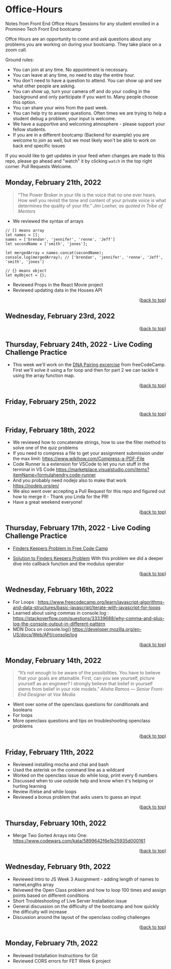 <div id="top"></div>

# Office-Hours
Notes from Front End Office Hours Sessions for any student enrolled in a Promineo Tech Front End bootcamp

Offce Hours are an opportunity to come and ask questions about any problems you are working on during your bootcamp. They take place on a zoom call. 

Ground rules:

+ You can join at any time. No appointment is necessary.
+ You can leave at any time, no need to stay the entire hour.
+ You don't need to have a question to attend. You can show up and see what other people are asking.
+ You can show up, turn your camera off and do your coding in the background and only participate if you want to. Many people choose this option.
+ You can share your wins from the past week.
+ You can help try to answer questions. Often times we are trying to help a student debug a problem, your input is welcome.
+ We have a supportive and welcoming atmosphere - please support your fellow students. 
+ If you are in a different bootcamp (Backend for example) you are welcome to join as well, but we most likely won't be able to work on back end specific issues

If you would like to get updates in your feed when changes are made to this repo, please go ahead and "watch" it by clicking ```watch``` in the top right corner. Pull Requests Welcome.

## Monday, February 21th, 2022  

> “The Power Broker in your life is the voice that no one ever hears. How well you revisit the tone and content of your private voice is what determines the quality of your life.”
*Jim Loeher, as quoted in Tribe of Mentors*

+ We reviewed the syntax of arrays 

```
// [] means array
let names = [];
names = ['brendan', 'jennifer', 'renne', 'Jeff']
let secondName = ['smith', 'jones'];

let mergedArray = names.concat(secondName);
console.log(mergedArray); // ['brendan', 'jennifer', 'renne', 'Jeff', 'smith', 'jones']

// {} means object
let myObject = {};
```

+ Reviewed Props in the React Movie project
+ Reviewed updating data in the Houses API


<p align="right">(<a href="#top">back to top</a>)</p>

## Wednesday, February 23rd, 2022  

<p align="right">(<a href="#top">back to top</a>)</p>

## Thursday, February 24th, 2022 - Live Coding Challenge Practice

+ This week we'll work on the [DNA Pairing excercise](https://www.freecodecamp.org/learn/javascript-algorithms-and-data-structures/intermediate-algorithm-scripting/dna-pairing) from freeCodeCamp. First we'll solve it using a for loop and then for part 2 we can tackle it using the array function map.

<p align="right">(<a href="#top">back to top</a>)</p>

## Friday, February 25th, 2022  

<p align="right">(<a href="#top">back to top</a>)</p>

## Friday, February 18th, 2022  

+ We reviewed how to concatenate strings, how to use the filter method to solve one of the quiz problems
+ If you need to compress a file to get your assignment submission under the max limit: https://www.wikihow.com/Compress-a-PDF-File
+ Code Runner is a extension for VSCode to let you run stuff in the terminal in VS Code https://marketplace.visualstudio.com/items?itemName=formulahendry.code-runner
+ And you probably need nodejs also to make that work https://nodejs.org/en/
+ We also went over accepting a Pull Request for this repo and figured out how to merge it - Thank you Linda for the PR! 
+ Have a great weekend everyone!


<p align="right">(<a href="#top">back to top</a>)</p>


## Thursday, February 17th, 2022 - Live Coding Challenge Practice
+ [Finders Keepers Problem in Free Code Camp](https://www.freecodecamp.org/learn/javascript-algorithms-and-data-structures/basic-algorithm-scripting/finders-keepers)

+ [Solution to Finders Keepers Problem](https://github.com/blentz100/freecodecamp-solutions/blob/724e30840c28dd164d62ee62d8d0bcd2381e8834/Javascript%20Algorithms%20and%20Data%20Structures/Basic%20Algorithm%20Scripting/09%20Finders%20Keepers%20v2.js)
With this problem we did a deeper dive into callback function and the modulus operator

<p align="right">(<a href="#top">back to top</a>)</p>

## Wednesday, February 16th, 2022
+ For Loops : https://www.freecodecamp.org/learn/javascript-algorithms-and-data-structures/basic-javascript/iterate-with-javascript-for-loops
+ Learned about using commas in console.log : https://stackoverflow.com/questions/33339688/why-comma-and-plus-log-the-console-output-in-different-pattern
+ MDN Docs on console.log() https://developer.mozilla.org/en-US/docs/Web/API/console/log

<p align="right">(<a href="#top">back to top</a>)</p>

## Monday, February 14th, 2022
> “It’s not enough to be aware of the possibilities. You have to believe that your goals are attainable. First, can you see yourself, picture yourself as an engineer? I strongly believe that belief in yourself stems from belief in your role models.”
*Alisha Ramos — Senior Front-End Designer at Vox Media*
+ Went over some of the openclass questions for conditionals and booleans
+ For loops
+ More openclass questions and tips on troubleshooting openclass problems

<p align="right">(<a href="#top">back to top</a>)</p>

## Friday, February 11th, 2022
+ Reviewed installing mocha and chai and bash
+ Used the asterisk on the command line as a wildcard
+ Worked on the openclass issue do while loop, print every 6 numbers
+ Discussed when to use outside help and know when it's helping or hurting learning
+ Review if/else and while loops
+ Reviewed a bonus problem that asks users to guess an input

<p align="right">(<a href="#top">back to top</a>)</p>

## Thursday, February 10th, 2022
+ Merge Two Sorted Arrays into One: https://www.codewars.com/kata/5899642f6e1b25935d000161

<p align="right">(<a href="#top">back to top</a>)</p>

## Wednesday, February 9th, 2022
+ Reviewed Intro to JS Week 3 Assignment - adding length of names to nameLengths array
+ Reivewed the Open Class problem and how to loop 100 times and assign points based on different conditions
+ Short Troubleshooting of Live Server Installation issue
+ General discussion on the difficulty of the bootcamp and how quickly the difficulty will increase
+ Discussion around the layout of the openclass coding challenges

<p align="right">(<a href="#top">back to top</a>)</p>

## Monday, February 7th, 2022
+ Reviewed Installation Instructions for Git
+ Reviewed CORS errors for FET Week 6 project

